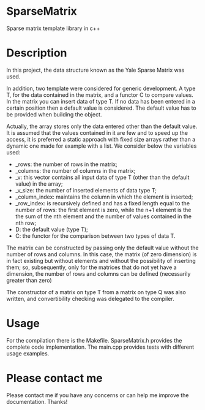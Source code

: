 # SparseMatrix
Sparse matrix template library in c++
# Description

 In this project, the data structure known as the Yale Sparse Matrix was used.
 
 In addition, two template were considered for generic development. A type T, for the data contained in the matrix, and a functor C to compare values. In the matrix you can insert data of type T. If no data has been entered in a certain position then a default value is considered. The default value has to be provided when building the object.
 

 Actually, the array stores only the data entered other than the default value. It is assumed that the values contained in it are few and to speed up the access, it is preferred a static approach with fixed size arrays rather than a dynamic one made for example with a list. We consider below the variables used:
* _rows: the number of rows in the matrix;
* _columns: the number of columns in the matrix;
* _v: this vector contains all input data of type T (other than the default value) in the array;
* _v_size: the number of inserted elements of data type T;
* _column_index: maintains the column in which the element is inserted;
* _row_index: is recursively defined and has a fixed length equal to the number of rows: the first element is zero, while the n+1 element is the the sum of the nth element and the number of values contained in the nth row;
* D: the default value (type T);
* C: the functor for the comparison between two types of data T.

The matrix can be constructed by passing only the default value without the number of rows and columns. In this case, the matrix (of zero dimension) is in fact existing but without elements and without the possibility of inserting them; so, subsequently, only for the matrices that do not yet have a dimension, the number of rows and columns can be defined (necessarily greater than zero)

The constructor of a matrix on type T from a matrix on type Q was also written, and convertibility checking was delegated to the compiler.

# Usage

For the compilation there is the Makefile. SparseMatrix.h provides the complete code implementation. The main.cpp provides tests with different usage examples.

# Please contact me
Please contact me if you have any concerns or can help me improve the documentation. Thanks!
